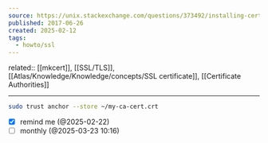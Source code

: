 ```yaml
---
source: https://unix.stackexchange.com/questions/373492/installing-certificates-on-arch
published: 2017-06-26
created: 2025-02-12
tags:
  - howto/ssl
---
```

related:: [[mkcert]], [[SSL/TLS]], [[Atlas/Knowledge/Knowledge/concepts/SSL certificate]], [[Certificate Authorities]]
___
```bash
sudo trust anchor --store ~/my-ca-cert.crt
```
- [x]  remind me (@2025-02-22)
- [ ] monthly (@2025-03-23 10:16)